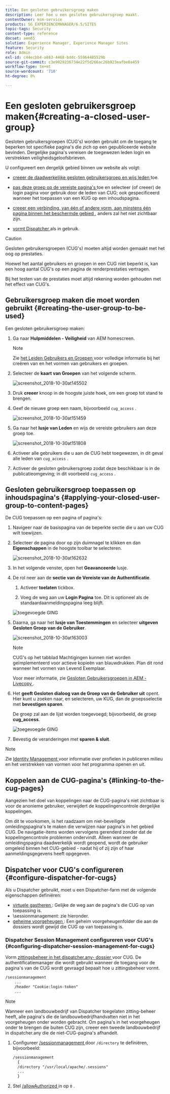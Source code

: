 ```yaml
---
title: Een gesloten gebruikersgroep maken
description: Leer hoe u een gesloten gebruikersgroep maakt.
contentOwner: msm-service
products: SG_EXPERIENCEMANAGER/6.5/SITES
topic-tags: Security
content-type: reference
docset: aem65
solution: Experience Manager, Experience Manager Sites
feature: Security
role: Admin
exl-id: c44ecbb4-a883-4468-bddc-55964485529b
source-git-commit: c3e9029236734e22f5d266ac26b923eafbe0a459
workflow-type: tm+mt
source-wordcount: '710'
ht-degree: 0%

---
```


# Een gesloten gebruikersgroep maken{#creating-a-closed-user-group}

Gesloten gebruikersgroepen (CUG&#39;s) worden gebruikt om de toegang te beperken tot specifieke pagina&#39;s die zich op een gepubliceerde website bevinden. Dergelijke pagina&#39;s vereisen de toegewezen leden login en verstrekken veiligheidsgeloofsbrieven.

U configureert een dergelijk gebied binnen uw website als volgt:

* [ creeer de daadwerkelijke gesloten gebruikersgroep en wijs leden ](#creating-the-user-group-to-be-used) toe.

* [ pas deze groep op de vereiste pagina&#39;s ](#applying-your-closed-user-group-to-content-pages) toe en selecteer (of creeer) de login pagina voor gebruik door de leden van CUG; ook gespecificeerd wanneer het toepassen van een KUG op een inhoudspagina.

* [ creeer een verbinding, van één of andere vorm, aan minstens één pagina binnen het beschermde gebied ](#linking-to-the-cug-pages), anders zal het niet zichtbaar zijn.

* [ vormt Dispatcher ](#configure-dispatcher-for-cugs) als in gebruik.

>[!CAUTION]
>
>Gesloten gebruikersgroepen (CUG&#39;s) moeten altijd worden gemaakt met het oog op prestaties.
>
>Hoewel het aantal gebruikers en groepen in een CUG niet beperkt is, kan een hoog aantal CUG&#39;s op een pagina de renderprestaties vertragen.
>
>Bij het testen van de prestaties moet altijd rekening worden gehouden met het effect van CUG&#39;s.

## Gebruikersgroep maken die moet worden gebruikt {#creating-the-user-group-to-be-used}

Een gesloten gebruikersgroep maken:

1. Ga naar **Hulpmiddelen - Veiligheid** van AEM homescreen.

   >[!NOTE]
   >
   >Zie [ het Leiden Gebruikers en Groepen ](/help/sites-administering/security.md#managing-users-and-groups) voor volledige informatie bij het creëren van en het vormen van gebruikers en groepen.

1. Selecteer de **kaart van Groepen** van het volgende scherm.

   ![ screenshot_2018-10-30at145502 ](assets/screenshot_2018-10-30at145502.png)

1. Druk **creeer** knoop in de hoogste juiste hoek, om een groep tot stand te brengen.
1. Geef de nieuwe groep een naam, bijvoorbeeld `cug_access` .

   ![ screenshot_2018-10-30at151459 ](assets/screenshot_2018-10-30at151459.png)

1. Ga naar het **lusje van Leden** en wijs de vereiste gebruikers aan deze groep toe.

   ![ screenshot_2018-10-30at151808 ](assets/screenshot_2018-10-30at151808.png)

1. Activeer alle gebruikers die u aan de CUG hebt toegewezen, in dit geval alle leden van `cug_access` .
1. Activeer de gesloten gebruikersgroep zodat deze beschikbaar is in de publicatieomgeving; in dit voorbeeld `cug_access` .

## Gesloten gebruikersgroep toepassen op inhoudspagina&#39;s {#applying-your-closed-user-group-to-content-pages}

De CUG toepassen op een pagina of pagina&#39;s:

1. Navigeer naar de basispagina van de beperkte sectie die u aan uw CUG wilt toewijzen.
1. Selecteer de pagina door op zijn duimnagel te klikken en dan **Eigenschappen** in de hoogste toolbar te selecteren.

   ![ screenshot_2018-10-30at162632 ](assets/screenshot_2018-10-30at162632.png)

1. In het volgende venster, open het **Geavanceerde** lusje.

1. De rol neer aan de **sectie van de Vereiste van de Authentificatie**.

   1. Activeer **toelaten** tickbox.

   1. Voeg de weg aan uw **Login Pagina** toe.
Dit is optioneel als de standaardaanmeldingspagina leeg blijft.

   ![ toegevoegde GING ](assets/cug-authentication-requirement.png)

1. Daarna, ga naar het **lusje van Toestemmingen** en selecteer **uitgeven Gesloten Groep van de Gebruiker**.

   ![ screenshot_2018-10-30at163003 ](assets/screenshot_2018-10-30at163003.png)

   >[!NOTE]
   >
   >CUG&#39;s op het tabblad Machtigingen kunnen niet worden geïmplementeerd voor actieve kopieën van blauwdrukken. Plan dit rond wanneer het vormen van Levend Exemplaar.
   >
   >Voor meer informatie, zie [ Gesloten Gebruikersgroepen in AEM - Livecopy ](closed-user-groups.md#aem-livecopy).

1. Het **geeft Gesloten dialoog van de Groep van de Gebruiker uit** opent. Hier kunt u zoeken naar, en selecteren, uw KUG, dan de groepsselectie met **bevestigen sparen**.

   De groep zal aan de lijst worden toegevoegd; bijvoorbeeld, de groep **cug_access**.

   ![ toegevoegde GING ](assets/cug-added.png)

1. Bevestig de veranderingen met **sparen &amp; sluit**.

>[!NOTE]
>
>Zie [ Identity Management ](/help/sites-administering/identity-management.md) voor informatie over profielen in publiceren milieu en het verstrekken van vormen voor het programma openen en uit.

## Koppelen aan de CUG-pagina&#39;s {#linking-to-the-cug-pages}

Aangezien het doel van koppelingen naar de CUG-pagina&#39;s niet zichtbaar is voor de anonieme gebruiker, verwijdert de koppelingencontrole dergelijke koppelingen.

Om dit te voorkomen, is het raadzaam om niet-beveiligde omleidingspagina&#39;s te maken die verwijzen naar pagina&#39;s in het gebied CUG. De navigatie-items worden vervolgens gerenderd zonder dat de koppelingencontrole problemen ondervindt. Alleen wanneer de omleidingspagina daadwerkelijk wordt geopend, wordt de gebruiker omgeleid binnen het CUG-gebied - nadat hij of zij zijn of haar aanmeldingsgegevens heeft opgegeven.

## Dispatcher voor CUG&#39;s configureren {#configure-dispatcher-for-cugs}

Als u Dispatcher gebruikt, moet u een Dispatcher-farm met de volgende eigenschappen definiëren:

* [ virtuele gastheren ](https://experienceleague.adobe.com/docs/experience-manager-dispatcher/using/configuring/dispatcher-configuration.html?lang=nl-NL#identifying-virtual-hosts-virtualhosts): Gelijke de weg aan de pagina&#39;s die CUG op van toepassing is.
* \sessionmanagement: zie hieronder.
* [ geheime voorgeheugen ](https://experienceleague.adobe.com/docs/experience-manager-dispatcher/using/configuring/dispatcher-configuration.html?lang=nl-NL#configuring-the-dispatcher-cache-cache): Een geheim voorgeheugenfolder die aan de dossiers wordt gewijd die CUG op van toepassing is.

### Dispatcher Session Management configureren voor CUG&#39;s {#configuring-dispatcher-session-management-for-cugs}

Vorm [ zittingsbeheer in het dispatcher.any- dossier ](https://experienceleague.adobe.com/docs/experience-manager-dispatcher/using/configuring/dispatcher-configuration.html?lang=nl-NL#enabling-secure-sessions-sessionmanagement) voor CUG. De authentificatiemanager die wordt gebruikt wanneer de toegang voor de pagina&#39;s van de CUG wordt gevraagd bepaalt hoe u zittingsbeheer vormt.

```xml
/sessionmanagement
    ...
    /header "Cookie:login-token"
    ...
```

>[!NOTE]
>
>Wanneer een landbouwbedrijf van Dispatcher toegelaten zitting-beheer heeft, alle pagina&#39;s die de landbouwbedrijfhandvatten niet in het voorgeheugen onder worden gebracht. Om pagina&#39;s in het voorgeheugen onder te brengen die buiten CUG zijn, creeer een tweede landbouwbedrijf in dispatcher.any
>die de niet-CUG-pagina&#39;s afhandelt.

1. Configureer [ /sessionmanagement ](https://experienceleague.adobe.com/docs/experience-manager-dispatcher/using/configuring/dispatcher-configuration.html?lang=nl-NL#enabling-secure-sessions-sessionmanagement) door `/directory` te definiëren, bijvoorbeeld:

   ```xml
   /sessionmanagement
     {
     /directory "/usr/local/apache/.sessions"
     ...
     }
   ```

1. Stel [ /allowAuthorized ](https://experienceleague.adobe.com/docs/experience-manager-dispatcher/using/configuring/dispatcher-configuration.html?lang=nl-NL#caching-when-authentication-is-used) in op `0` .
